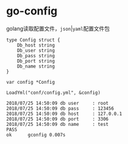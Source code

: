 # go-config
golang读取配置文件，`json`|`yaml`配置文件包


```golang
type Config struct {
	Db_host string
	Db_user string
	Db_pass string
	Db_port string
	Db_name string
}

var config *Config

LoadYml("conf/config.yml", &config)
```



```golang
2018/07/25 14:50:09 db user		: root
2018/07/25 14:50:09 db pass		: 123456
2018/07/25 14:50:09 db host		: 127.0.0.1
2018/07/25 14:50:09 db port		: 3306
2018/07/25 14:50:09 db name		: test
PASS
ok  	gconfig	0.007s
```
